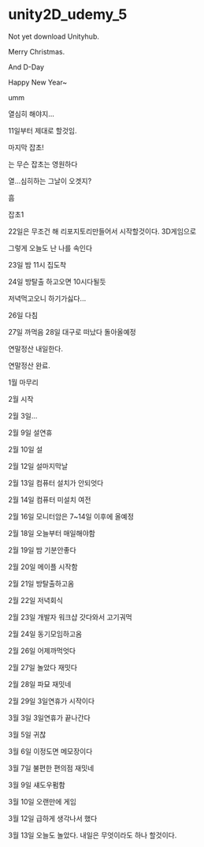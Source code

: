 # unity2D_udemy_5

Not yet download Unityhub.

Merry Christmas.

And D-Day

Happy New Year~

umm

열심히 해야지...

11일부터 제대로 할것임.

마지막 잡초!

는 무슨 잡초는 영원하다

열...심히하는 그날이 오겟지?

흠

잡초1

22일은 무조건 해 리포지토리만들어서 시작할것이다. 3D게임으로

그렇게 오늘도 난 나를 속인다

23일 밤 11시 집도착

24일 방탈출 하고오면 10시다될듯

저녁먹고오니 하기가싫다...

26일 다침

27일 까먹음 28일 대구로 떠났다 돌아올예정

연말정산 내일한다.

연말정산 완료.

1월 마무리

2월 시작

2월 3일...

2월 9일 설연휴

2월 10일 설

2월 12일 설마지막날

2월 13일 컴퓨터 설치가 안되엇다

2월 14일 컴퓨터 미설치 여전

2월 16일 모니터암은 7~14일 이후에 올예정

2월 18일 오늘부터 매일해야함

2월 19일 밤 기분안좋다

2월 20일 메이플 시작함

2월 21일 방탈출하고옴

2월 22일 저녁회식

2월 23일 개발자 워크샵 갓다와서 고기궈먹

2월 24일 동기모임하고옴

2월 26일 어제까먹엇다

2월 27일 놀았다 재밋다

2월 28일 파묘 재밋네

2월 29일 3일연휴가 시작이다

3월 3일 3일연휴가 끝나간다

3월 5일 귀찮

3월 6일 이정도면 메모장이다

3월 7일 불편한 편의점 재밋네

3월 9일 섀도우펌함

3월 10일 오랜만에 게임

3월 12일 급하게 생각나서 했다

3월 13일 오늘도 놀았다. 내일은 무엇이라도 하나 할것이다.
